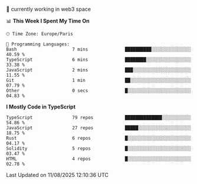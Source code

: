 🔭 currently working in web3 space

<!--START_SECTION:waka-->
📊 **This Week I Spent My Time On** 

```text
🕑︎ Time Zone: Europe/Paris

💬 Programming Languages: 
Bash                     7 mins              ██████████░░░░░░░░░░░░░░░   40.59 % 
TypeScript               6 mins              ████████░░░░░░░░░░░░░░░░░   33.38 % 
JavaScript               2 mins              ███░░░░░░░░░░░░░░░░░░░░░░   11.55 % 
Git                      1 min               ██░░░░░░░░░░░░░░░░░░░░░░░   07.79 % 
Other                    0 secs              █░░░░░░░░░░░░░░░░░░░░░░░░   04.83 % 
```

**I Mostly Code in TypeScript** 

```text
TypeScript               79 repos            ██████████████░░░░░░░░░░░   54.86 % 
JavaScript               27 repos            █████░░░░░░░░░░░░░░░░░░░░   18.75 % 
Rust                     6 repos             █░░░░░░░░░░░░░░░░░░░░░░░░   04.17 % 
Solidity                 5 repos             █░░░░░░░░░░░░░░░░░░░░░░░░   03.47 % 
HTML                     4 repos             █░░░░░░░░░░░░░░░░░░░░░░░░   02.78 % 
```




 Last Updated on 11/08/2025 12:10:36 UTC
<!--END_SECTION:waka-->

